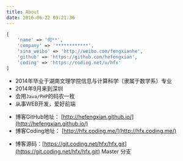 ```yaml
---
title: About
date: 2016-06-22 09:21:36
---
```


```php
[
    'name' => '何**',
    'company' => '************',
    'sina_weibo' => 'http://weibo.com/fengxianhe',
    'github' => 'https://github.com/hefengxian',
    'coding' => 'https://coding.net/u/hfx'
]
```

* 2014年毕业于湖南文理学院信息与计算科学（隶属于数学系）专业
* 2014年9月来到深圳
* 会用`Java/PHP`的码农一枚
* 从事WEB开发，爱好前端

+ 博客GitHub地址： [http://hefengxian.github.io/](http://hefengxian.github.io/)
+ 博客Coding地址： [http://hfx.coding.me/](http://hfx.coding.me/)

- 博客源码：[https://git.coding.net/hfx/hfx.git](https://git.coding.net/hfx/hfx.git) Master 分支
